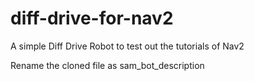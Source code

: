 # diff-drive-for-nav2
A simple Diff Drive Robot to test out the tutorials of Nav2

Rename the cloned file as sam_bot_description